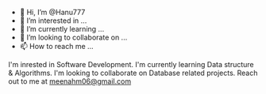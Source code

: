 - 👋 Hi, I’m @Hanu777
- 👀 I’m interested in ...
- 🌱 I’m currently learning ...
- 💞️ I’m looking to collaborate on ...
- 📫 How to reach me ...

<!---
Hanu777/Hanu777 is a ✨ special ✨ repository because its `README.md` (this file) appears on your GitHub profile.
You can click the Preview link to take a look at your changes.
--->
I'm inrested in Software Development.
I'm currently learning Data structure & Algorithms.
I'm looking to collaborate on Database related projects.
Reach out to me at meenahm06@gmail.com
